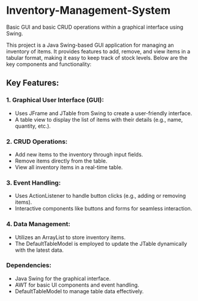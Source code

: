 # Inventory-Management-System
Basic GUI and basic CRUD operations within a graphical interface using Swing.

This project is a Java Swing-based GUI application for managing an inventory of items. It provides features to add, remove, and view items in a tabular format, making it easy to keep track of stock levels. Below are the key components and functionality:

## Key Features:
### 1. Graphical User Interface (GUI):
- Uses JFrame and JTable from Swing to create a user-friendly interface.
- A table view to display the list of items with their details (e.g., name, quantity, etc.).
  
### 2. CRUD Operations:
- Add new items to the inventory through input fields.
- Remove items directly from the table.
- View all inventory items in a real-time table.
  
### 3. Event Handling:
- Uses ActionListener to handle button clicks (e.g., adding or removing items).
- Interactive components like buttons and forms for seamless interaction.
  
### 4. Data Management:
- Utilizes an ArrayList to store inventory items.
- The DefaultTableModel is employed to update the JTable dynamically with the latest data.

### Dependencies:
- Java Swing for the graphical interface.
- AWT for basic UI components and event handling.
- DefaultTableModel to manage table data effectively.

